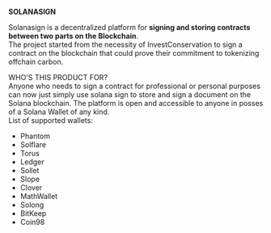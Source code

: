 **SOLANASIGN**

Solanasign is a decentralized platform for <b>signing and storing contracts between two parts on the Blockchain</b>.<br>
The project started from the necessity of InvestConservation to sign a contract on the blockchain that could prove their commitment to tokenizing offchain carbon.

WHO'S THIS PRODUCT FOR?<br>
Anyone who needs to sign a contract for professional or personal purposes can now just simply use solana sign to store and sign a document on the Solana blockchain. The platform is open and  accessible to anyone in posses of a Solana Wallet of any kind.<br>
List of supported wallets:
<ul><li>Phantom</li>
<li>Solflare</li>
<li>Torus</li>
<li>Ledger</li>
<li>Sollet</li>
<li>Slope</li>
<li>Clover</li>
<li>MathWallet</li>
<li>Solong</li>
<li>BitKeep</li>
<li>Coin98</li>
</ul>














